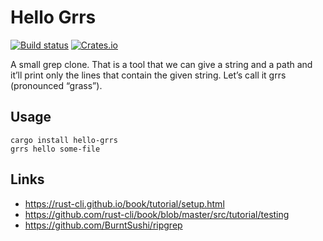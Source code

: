 # Hello Grrs

[![Build status](https://github.com/cao7113/hello-grrs/workflows/ci/badge.svg)](https://github.com/cao7113/hello-grrs/actions)
[![Crates.io](https://img.shields.io/crates/v/hello-grrs.svg)](https://crates.io/crates/hello-grrs)

A small grep clone. That is a tool that we can give a string and a path and it’ll print only the lines that contain the given string. Let’s call it grrs (pronounced “grass”).

## Usage

```
cargo install hello-grrs
grrs hello some-file
```

## Links

- https://rust-cli.github.io/book/tutorial/setup.html
- https://github.com/rust-cli/book/blob/master/src/tutorial/testing
- https://github.com/BurntSushi/ripgrep
